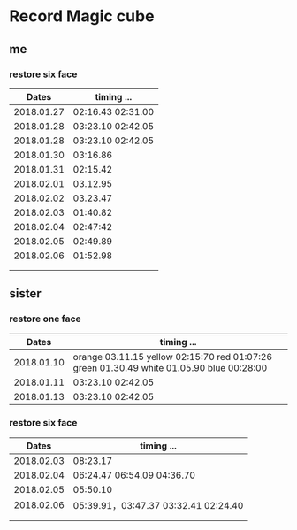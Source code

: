 # Record Magic cube


## **me**
### restore six face
| Dates      | timing ...          |
| ---------- | ------------------- |
| 2018.01.27 | 02:16.43   02:31.00 |
| 2018.01.28 | 03:23.10 02:42.05   |
| 2018.01.28 | 03:23.10 02:42.05   |
| 2018.01.30 | 03:16.86            |
| 2018.01.31 | 02:15.42            |
| 2018.02.01 | 03.12.95            |
| 2018.02.02 | 03.23.47            |
| 2018.02.03 | 01:40.82            |
| 2018.02.04 | 02:47:42            |
| 2018.02.05 | 02:49.89            |
| 2018.02.06 | 01:52.98            |
|            |                     |
|            |                     |



## **sister**
### restore one face
| Dates      | timing ...                               |
| ---------- | ---------------------------------------- |
| 2018.01.10 | orange 03.11.15 yellow 02:15:70 red 01:07:26 green 01.30.49 white 01.05.90 blue 00:28:00 |
| 2018.01.11 | 03:23.10 02:42.05                        |
| 2018.01.13 | 03:23.10 02:42.05                        |



### restore six face
| Dates      | timing ...                          |
| ---------- | ----------------------------------- |
| 2018.02.03 | 08:23.17                            |
| 2018.02.04 | 06:24.47 06:54.09 04:36.70          |
| 2018.02.05 | 05:50.10                            |
| 2018.02.06 | 05:39.91，03:47.37 03:32.41 02:24.40 |
|            |                                     |
|            |                                     |

